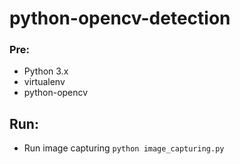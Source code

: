 # python-opencv-detection

### Pre:
  * Python 3.x
  * virtualenv
  * python-opencv

## Run:
  * Run image capturing `python image_capturing.py`
